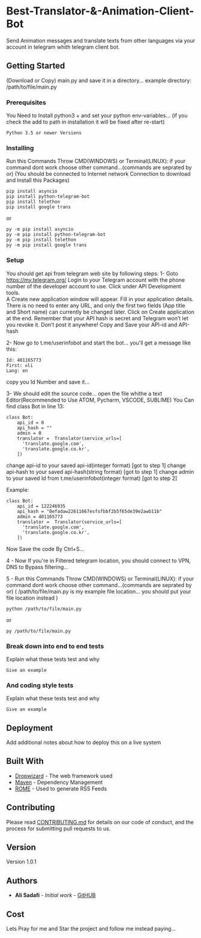 


# Best-Translator-&-Animation-Client-Bot

Send Animation messages and translate texts from other languages via your account in telegram whith telegram client bot.

## Getting Started

(Download or Copy) main.py and save it in a directory... example directory: /path/to/file/main.py

### Prerequisites

You Need to Install python3 + and set your python env-variables...
(if you check the add to path in installation it will be fixed after re-start)

```
Python 3.5 or newer Versions
```

### Installing

Run this Commands Throw CMD(WINDOWS) or Terminal(LINUX):
if your command dont work choose other command...(commands are seprated by or)
(You should be connected to Internet network Connection to download and Install this Packages)

```
pip install asyncio
pip install python-telegram-bot
pip install telethon 
pip install google trans
```
or
```
py -m pip install asyncio
py -m pip install python-telegram-bot
py -m pip install telethon 
py -m pip install google trans
```


### Setup

You should get api from telegram web site by following steps:
1-
Goto https://my.telegram.org/
Login to your Telegram account with the phone number of the developer account to use.
Click under API Development tools.<br/>
A Create new application window will appear. Fill in your application details. There is no need to enter any URL, and only the first two fields (App title and Short name) can currently be changed later.
Click on Create application at the end. Remember that your API hash is secret and Telegram won’t let you revoke it. Don’t post it anywhere!
Copy and Save your API-id and API-hash

2-
Now  go to t.me/userinfobot and start the bot...
you'll get a message like this:
```
Id: 401165773
First: ฅli
Lang: en
```
copy you Id Number and save it...

3- We should edit the source code... open the file whithe a text Editor(Recommended to Use ATOM, Pycharm, VSCODE, SUBLIME)
You Can find class Bot in line 13:
```
class Bot:
    api_id = 0 
    api_hash = ""    
    admin = 0  
    translator =  Translator(service_urls=[
      'translate.google.com',
      'translate.google.co.kr',
    ])
```
change api-id to your saved api-id(integer format)   [got to step 1]
change api-hash to your saved api-hash(string format)   [got to step 1]
change admin to your saved Id from t.me/userinfobot(integer format)    [got to step 2]

Example:
```
class Bot:
    api_id = 122246935
    api_hash = "0efadaw22611667esfsfbbf2b5f65de39e2awb11b" 
    admin = 401165773  
    translator =  Translator(service_urls=[
      'translate.google.com',
      'translate.google.co.kr',
    ])
```
Now Save the code By Ctrl+S...

4 - Now If you're in Filtered telegram location, you should connect to VPN, DNS to Bypass filtering...

5 - Run this Commands Throw CMD(WINDOWS) or Terminal(LINUX):
if your command dont work choose other command...(commands are seprated by or)
(  /path/to/file/main.py is my example file location... you should put your file location instead  )

```
python /path/to/file/main.py
```
or
```
py /path/to/file/main.py
```
### Break down into end to end tests

Explain what these tests test and why

```
Give an example
```

### And coding style tests

Explain what these tests test and why

```
Give an example
```

## Deployment

Add additional notes about how to deploy this on a live system

## Built With

* [Dropwizard](http://www.dropwizard.io/1.0.2/docs/) - The web framework used
* [Maven](https://maven.apache.org/) - Dependency Management
* [ROME](https://rometools.github.io/rome/) - Used to generate RSS Feeds

## Contributing

Please read [CONTRIBUTING.md](https://gist.github.com/PurpleBooth/b24679402957c63ec426) for details on our code of conduct, and the process for submitting pull requests to us.

## Version

Version 1.0.1

## Authors

* **Ali Sadafi** - *Initial work* - [GitHUB](https://github.com/alisadafi83)



## Cost


Lets Pray for me and Star the project and follow me instead paying...


